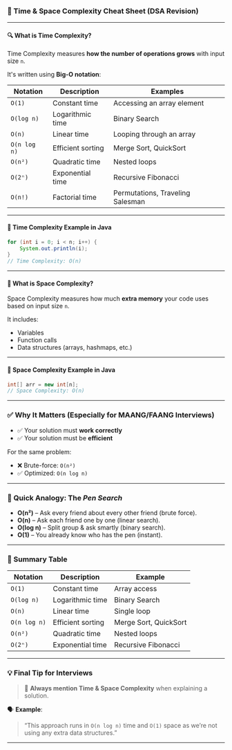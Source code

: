 ### 🧠 Time & Space Complexity Cheat Sheet (DSA Revision)

---

#### 🔍 What is **Time Complexity**?

Time Complexity measures **how the number of operations grows** with input size `n`.

It's written using **Big-O notation**:

| Notation     | Description       | Examples                         |
| ------------ | ----------------- | -------------------------------- |
| `O(1)`       | Constant time     | Accessing an array element       |
| `O(log n)`   | Logarithmic time  | Binary Search                    |
| `O(n)`       | Linear time       | Looping through an array         |
| `O(n log n)` | Efficient sorting | Merge Sort, QuickSort            |
| `O(n²)`      | Quadratic time    | Nested loops                     |
| `O(2ⁿ)`      | Exponential time  | Recursive Fibonacci              |
| `O(n!)`      | Factorial time    | Permutations, Traveling Salesman |

---

#### 🔸 **Time Complexity Example in Java**

```java
for (int i = 0; i < n; i++) {
    System.out.println(i);
}
// Time Complexity: O(n)
```

---

#### 🧠 What is **Space Complexity**?

Space Complexity measures how much **extra memory** your code uses based on input size `n`.

It includes:

* Variables
* Function calls
* Data structures (arrays, hashmaps, etc.)

---

#### 🔸 **Space Complexity Example in Java**

```java
int[] arr = new int[n]; 
// Space Complexity: O(n)
```

---

### ✅ Why It Matters (Especially for MAANG/FAANG Interviews)

* ✅ Your solution must **work correctly**
* ✅ Your solution must be **efficient**

For the same problem:

* ❌ Brute-force: `O(n²)`
* ✅ Optimized: `O(n log n)`

---

### 🚦 Quick Analogy: The *Pen Search*

* **O(n²)** – Ask every friend about every other friend (brute force).
* **O(n)** – Ask each friend one by one (linear search).
* **O(log n)** – Split group & ask smartly (binary search).
* **O(1)** – You already know who has the pen (instant).

---

### 📝 Summary Table

| Notation     | Description       | Example               |
| ------------ | ----------------- | --------------------- |
| `O(1)`       | Constant time     | Array access          |
| `O(log n)`   | Logarithmic time  | Binary Search         |
| `O(n)`       | Linear time       | Single loop           |
| `O(n log n)` | Efficient sorting | Merge Sort, QuickSort |
| `O(n²)`      | Quadratic time    | Nested loops          |
| `O(2ⁿ)`      | Exponential time  | Recursive Fibonacci   |

---

### 💡 Final Tip for Interviews

> 🔁 **Always mention Time & Space Complexity** when explaining a solution.

🗣 **Example**:

> “This approach runs in `O(n log n)` time and `O(1)` space as we’re not using any extra data structures.”

---

